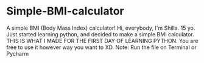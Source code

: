 # Simple-BMI-calculator
A simple BMI (Body Mass Index) calculator!
Hi, everybody, I'm Shilla. 15 yo. 
Just started learning python, and decided to make a simple BMI calculator.
THIS IS WHAT I MADE FOR THE FIRST DAY OF LEARNING PYTHON.
You are free to use it however way you want to XD.
Note: Run the file on Terminal or Pycharm
